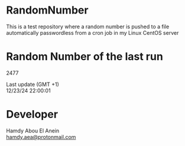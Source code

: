 # RandomNumber    
This is a test repository where a random number is pushed to a file automatically passwordless from a cron job in my Linux CentOS server    
# Random Number of the last run   
2477
      
Last update (GMT +1)    
12/23/24 22:00:01
# Developer    
Hamdy Abou El Anein   
hamdy.aea@protonmail.com
